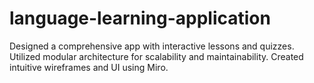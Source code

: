 # language-learning-application
Designed a comprehensive app with interactive lessons and quizzes. Utilized modular architecture for scalability and maintainability. Created intuitive wireframes and UI using Miro.
